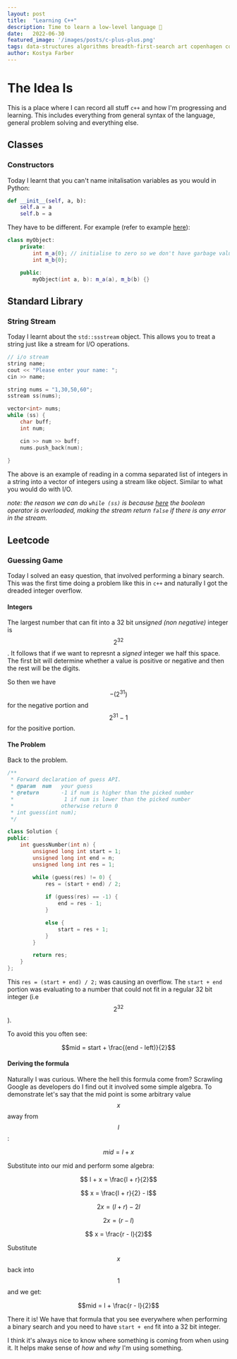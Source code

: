 ```yaml
---
layout:	post
title:	"Learning C++"
description: Time to learn a low-level language 🤔
date:	2022-06-30
featured_image: '/images/posts/c-plus-plus.png'
tags: data-structures algorithms breadth-first-search art copenhagen contemporary
author: Kostya Farber
---
```


# The Idea Is
This is a place where I can record all stuff `c++` and how I'm progressing and learning. This includes everything from general syntax of the language, general problem solving and everything else.

## Classes
### Constructors
Today I learnt that you can't name initalisation variables as you would in Python:

```python
def __init__(self, a, b):
    self.a = a
    self.b = a
```

They have to be different. For example (refer to example [here](https://learn.microsoft.com/en-us/cpp/cpp/constructors-cpp?view=msvc-170)):

```c++
class myObject:
    private:
        int m_a{0}; // initialise to zero so we don't have garbage values.
        int m_b{0};

    public:
        myObject(int a, b): m_a(a), m_b(b) {}
```

## Standard Library 
### String Stream
Today I learnt about the `std::ssstream` object. This allows you to treat a string just like a stream for I/O operations.

```c++
// i/o stream
string name;
cout << "Please enter your name: ";
cin >> name;

string nums = "1,30,50,60";
sstream ss(nums);

vector<int> nums;
while (ss) {
    char buff;
    int num;

    cin >> num >> buff;
    nums.push_back(num);
    
}
```

The above is an example of reading in a comma separated list of integers in a string into a vector of integers using a stream like object. Similar to what you would do with I/O.

*note: the reason we can do `while (ss)` is because [here](https://cplusplus.com/reference/ios/ios/operator_bool/*) the boolean operator is overloaded, making the stream return `false` if there is any error in the stream.*

## Leetcode
### Guessing Game
Today I solved an easy question, that involved performing a binary search. This was the first time doing a problem like this in `c++` and naturally I got the dreaded integer overflow. 

#### Integers
The largest number that can fit into a 32 bit *unsigned (non negative)* integer is $$2^{32}$$. It follows that if we want to represnt a *signed* integer we half this space. The first bit will determine whether a value is positive or negative and then the rest will be the digits. 

So then we have $$-(2^{31})$$ for the negative portion and $$2^{31} - 1$$ for the positive portion.

#### The Problem
Back to the problem.

```c++
/** 
 * Forward declaration of guess API.
 * @param  num   your guess
 * @return 	     -1 if num is higher than the picked number
 *			      1 if num is lower than the picked number
 *               otherwise return 0
 * int guess(int num);
 */

class Solution {
public:
    int guessNumber(int n) {
        unsigned long int start = 1;
        unsigned long int end = n;
        unsigned long int res = 1;

        while (guess(res) != 0) {
            res = (start + end) / 2;
            
            if (guess(res) == -1) {
                end = res - 1;
            }

            else {
                start = res + 1;
            }
        }

        return res;
    }
};
```

This `res = (start + end) / 2;` was causing an overflow. The `start + end` portion was evaluating to a number that could not fit in a regular 32 bit integer (i.e $$2^{32}$$).

To avoid this you often see:

$$mid = start + \frac{(end - left)}{2}$$

#### Deriving the formula
Naturally I was curious. Where the hell this formula come from? Scrawling Google as developers do I find out it involved some simple algebra. To demonstrate let's say that the mid point is some arbitrary value $$x$$ away from $$l$$:

$$ mid = l + x\tag{1}$$

Substitute into our mid and perform some algebra:

$$ l + x = \frac{l + r}{2}$$

$$ x = \frac{l + r}{2} - l$$

$$ 2x = (l + r) -2l$$

$$ 2x = (r - l)$$

$$ x = \frac{r - l}{2}$$

Substitute $$x$$ back into $$1$$ and we get:

$$mid = l + \frac{r - l}{2}$$

There it is! We have that formula that you see everywhere when performing a binary search and you need to have `start + end` fit into a 32 bit integer. 

I think it's always nice to know where something is coming from when using it. It helps make sense of *how* and *why* I'm using something. 